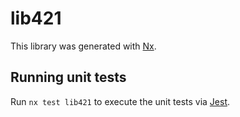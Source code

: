 # lib421

This library was generated with [Nx](https://nx.dev).

## Running unit tests

Run `nx test lib421` to execute the unit tests via [Jest](https://jestjs.io).
